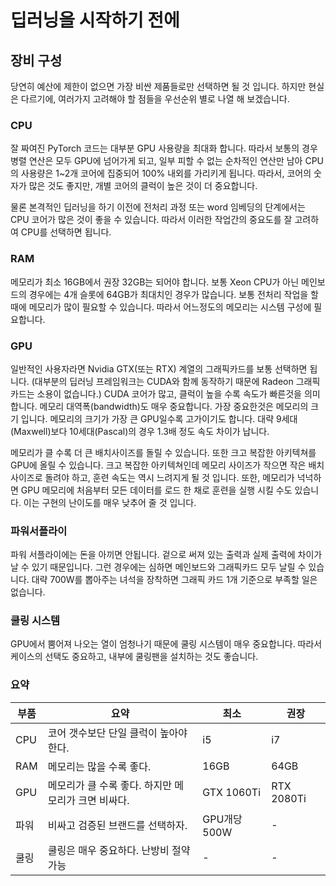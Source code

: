 # 딥러닝을 시작하기 전에

## 장비 구성

당연히 예산에 제한이 없으면 가장 비싼 제품들로만 선택하면 될 것 입니다. 하지만 현실은 다르기에, 여러가지 고려해야 할 점들을 우선순위 별로 나열 해 보겠습니다.

### CPU

잘 짜여진 PyTorch 코드는 대부분 GPU 사용량을 최대화 합니다. 따라서 보통의 경우 병렬 연산은 모두 GPU에 넘어가게 되고, 일부 피할 수 없는 순차적인 연산만 남아 CPU의 사용량은 1~2개 코어에 집중되어 100% 내외를 가리키게 됩니다. 따라서, 코어의 숫자가 많은 것도 좋지만, 개별 코어의 클럭이 높은 것이 더 중요합니다.

물론 본격적인 딥러닝을 하기 이전에 전처리 과정 또는 word 임베딩의 단계에서는 CPU 코어가 많은 것이 좋을 수 있습니다. 따라서 이러한 작업간의 중요도를 잘 고려하여 CPU를 선택하면 됩니다.

### RAM

메모리가 최소 16GB에서 권장 32GB는 되어야 합니다. 보통 Xeon CPU가 아닌 메인보드의 경우에는 4개 슬롯에 64GB가 최대치인 경우가 많습니다. 보통 전처리 작업을 할 때에 메모리가 많이 필요할 수 있습니다. 따라서 어느정도의 메모리는 시스템 구성에 필요합니다.

### GPU

일반적인 사용자라면 Nvidia GTX(또는 RTX) 계열의 그래픽카드를 보통 선택하면 됩니다. (대부분의 딥러닝 프레임워크는 CUDA와 함께 동작하기 때문에 Radeon 그래픽 카드는 소용이 없습니다.) CUDA 코어가 많고, 클럭이 높을 수록 속도가 빠른것을 의미합니다. 메모리 대역폭(bandwidth)도 매우 중요합니다. 가장 중요한것은 메모리의 크기 입니다. 메모리의 크기가 가장 큰 GPU일수록 고가이기도 합니다. 대략 9세대(Maxwell)보다 10세대(Pascal)의 경우 1.3배 정도 속도 차이가 납니다.

메모리가 클 수록 더 큰 배치사이즈를 돌릴 수 있습니다. 또한 크고 복잡한 아키텍쳐를 GPU에 올릴 수 있습니다. 크고 복잡한 아키텍쳐인데 메모리 사이즈가 작으면 작은 배치사이즈로 돌려야 하고, 훈련 속도는 역시 느려지게 될 것 입니다. 또한, 메모리가 넉넉하면 GPU 메모리에 처음부터 모든 데이터를 로드 한 채로 훈련을 실행 시킬 수도 있습니다. 이는 구현의 난이도를 매우 낮추어 줄 것 입니다.

### 파워서플라이

파워 서플라이에는 돈을 아끼면 안됩니다. 겉으로 써져 있는 출력과 실제 출력에 차이가 날 수 있기 때문입니다. 그런 경우에는 심하면 메인보드와 그래픽카드 모두 날릴 수 있습니다. 대략 700W를 뽑아주는 녀석을 장착하면 그래픽 카드 1개 기준으로 부족할 일은 없습니다.

### 쿨링 시스템

GPU에서 뿜어져 나오는 열이 엄청나기 때문에 쿨링 시스템이 매우 중요합니다. 따라서 케이스의 선택도 중요하고, 내부에 쿨링팬을 설치하는 것도 좋습니다.

### 요약

|부품|요약|최소|권장|
|-|-|-|-|
|CPU|코어 갯수보단 단일 클럭이 높아야 한다.|i5|i7|
|RAM|메모리는 많을 수록 좋다.|16GB|64GB|
|GPU|메모리가 클 수록 좋다. 하지만 메모리가 크면 비싸다.|GTX 1060Ti|RTX 2080Ti
|파워|비싸고 검증된 브랜드를 선택하자.|GPU개당 500W|-|
|쿨링|쿨링은 매우 중요하다. 난방비 절약 가능|-|-|
